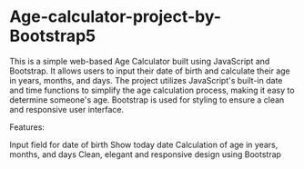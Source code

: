 # Age-calculator-project-by-Bootstrap5
This is a simple web-based Age Calculator built using JavaScript and Bootstrap. It allows users to input their date of birth and calculate their age in years, months, and days. The project utilizes JavaScript's built-in date and time functions to simplify the age calculation process, making it easy to determine someone's age. Bootstrap is used for styling to ensure a clean and responsive user interface.

Features:

Input field for date of birth
Show today date
Calculation of age in years, months, and days
Clean, elegant and responsive design using Bootstrap

